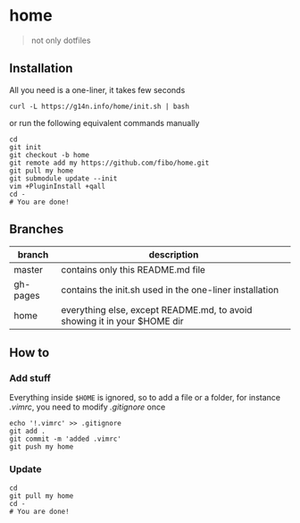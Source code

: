 # home

> not only dotfiles

## Installation

All you need is a one-liner, it takes few seconds

    curl -L https://g14n.info/home/init.sh | bash

or run the following equivalent commands manually

    cd
    git init
    git checkout -b home
    git remote add my https://github.com/fibo/home.git
    git pull my home
    git submodule update --init
    vim +PluginInstall +qall
    cd -
    # You are done!

## Branches

|branch  |description                                                              |
|--------|-------------------------------------------------------------------------|
|master  |contains only this README.md file                                        |
|gh-pages| contains the init.sh used in the one-liner installation                 |
|home    | everything else, except README.md, to avoid showing it in your $HOME dir|

## How to

### Add stuff

Everything inside `$HOME` is ignored, so to add a file or a folder, for instance *.vimrc*, you need to modify *.gitignore* once

    echo '!.vimrc' >> .gitignore
    git add .
    git commit -m 'added .vimrc'
    git push my home

### Update

    cd
    git pull my home
    cd -
    # You are done!

